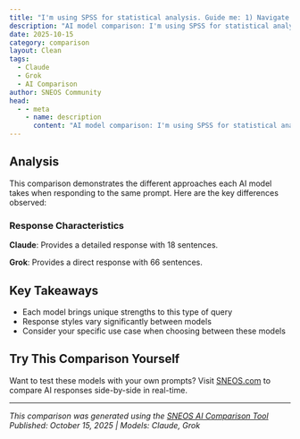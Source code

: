 ```yaml
---
title: "I'm using SPSS for statistical analysis. Guide me: 1) Navigate SPSS interface (Data View vs Variable View)"
description: "AI model comparison: I'm using SPSS for statistical analysis. Guide me: 1) Navigate SPSS interface (Data View vs Variable..."
date: 2025-10-15
category: comparison
layout: Clean
tags:
  - Claude
  - Grok
  - AI Comparison
author: SNEOS Community
head:
  - - meta
    - name: description
      content: "AI model comparison: I'm using SPSS for statistical analysis. Guide me: 1) Navigate SPSS interface (Data View vs Variable View)..."
---
```


<ChatComparison
  title="I'm using SPSS for statistical analysis. Guide me: 1) Navigate SPSS interface (Data View vs Variable View)"
  prompt="I'm using SPSS for statistical analysis. Guide me: 1) Navigate SPSS interface (Data View vs Variable View)"
  :responses='{"Claude": "# SPSS Interface Guide: Data View vs Variable View\n\n## Overview\nSPSS has two primary spreadsheet views that you toggle between using tabs at the bottom of the data editor window.\n\n---\n\n## \uD83D\uDCCA **DATA VIEW**\n\n### Purpose\nWhere you enter and view your actual data (like Excel)\n\n### Layout\n- **Rows** = Cases/participants (each person/observation)\n- **Columns** = Variables (each measurement)\n\n### What You See\n- Column headers show variable names\n- Cells contain the actual data values\n- Numbers, text, or codes depending on variable type\n\n### Common Tasks\n- \u2713 Enter raw data\n- \u2713 View/edit data values\n- \u2713 Copy/paste data\n- \u2713 Sort cases\n- \u2713 Identify missing data (shown as blank or as defined)\n\n### Example View\n\u0060\u0060\u0060\nID  | Age | Gender | Score\n----|-----|--------|-------\n1   | 25  | 1      | 78\n2   | 32  | 2      | 85\n3   | 28  | 1      | 92\n\u0060\u0060\u0060\n\n---\n\n## \uD83D\uDD27 **VARIABLE VIEW**\n\n### Purpose\nWhere you define and modify variable properties/characteristics\n\n### Layout\n- **Rows** = Variables (each measurement)\n- **Columns** = Properties of those variables\n\n### Key Columns (Properties)\n\n| Column | Purpose | Example |\n|--------|---------|---------|\n| **Name** | Variable identifier (no spaces) | Age, Gender, Test_Score |\n| **Type** | Data type | Numeric, String, Date |\n| **Width** | Display width | 8 (characters) |\n| **Decimals** | Decimal places | 2 (for 10.25) |\n| **Label** | Descriptive name | \u0022Participant Age in Years\u0022 |\n| **Values** | Code meanings | 1=Male, 2=Female |\n| **Missing** | Define missing codes | 99, -999 |\n| **Columns** | Display width | 8 |\n| **Align** | Text alignment | Left, Right, Center |\n| **Measure** | Variable type | Scale, Ordinal, Nominal |\n\n### Most Important Columns\n\n**1. Name**\n- Must start with letter\n- No spaces (use underscores)\n- Max 64 characters\n\n**2. Label**\n- Longer, descriptive name\n- Appears in output\n- Can include spaces\n\n**3. Values**\n- Define what codes mean\n- Example: 1 = \u0022Strongly Disagree\u0022, 2 = \u0022Disagree\u0022, etc.\n\n**4. Measure**\n- **Scale** = continuous (age, height, test scores)\n- **Ordinal** = ranked categories (Likert scales)\n- **Nominal** = categories (gender, ethnicity)\n\n---\n\n## \uD83D\uDD04 **Switching Between Views**\n\nTwo ways:\n1. Click **Data View** or **Variable View** tabs at bottom-left\n2. Use keyboard: \u0060Ctrl \u002B T\u0060 (toggles between views)\n\n---\n\n## \uD83D\uDCA1 **Best Practice Workflow**\n\n### Start in Variable View:\n1. Set up all variable names\n2. Add labels\n3. Define value labels (for coded variables)\n4. Set measurement level\n5. Define missing values\n\n### Then switch to Data View:\n6. Enter or import your data\n7. Data entry is easier when variables are pre-defined\n\n---\n\n## \u26A0\uFE0F **Common Mistakes to Avoid**\n\n- \u274C Entering data before defining variables properly\n- \u274C Not labeling coded variables (1, 2, 3 without meaning)\n- \u274C Using spaces in variable names\n- \u274C Forgetting to set measurement level (affects analysis options)\n- \u274C Not defining missing values\n\n---\n\n## \uD83D\uDCDD **Quick Example**\n\n**Variable View Setup:**\n\u0060\u0060\u0060\nName: Gender\nLabel: Participant Gender\nValues: 1 = \u0022Male\u0022, 2 = \u0022Female\u0022, 3 = \u0022Other\u0022\nMeasure: Nominal\n\u0060\u0060\u0060\n\n**Data View Result:**\nYou enter \u00221\u0022 in the cell, but SPSS displays \u0022Male\u0022 (if value labels are turned on)\n\n---\n\n**Need help with a specific task in either view?** Let me know what you\u0027re trying to accomplish!", "Grok": "### Navigating the SPSS Interface: Data View vs. Variable View\n\nSPSS (Statistical Package for the Social Sciences) has a straightforward interface, typically divided into tabs at the bottom of the main window. These views help you manage and analyze data effectively. Here\u0027s a step-by-step guide to get started:\n\n#### 1. Opening SPSS and the Main Window\n- Launch SPSS from your computer\u0027s applications or start menu. You\u0027ll see the **Data Editor** window, which is the core workspace.\n- If you open a dataset (File \u003E Open \u003E Data), or create a new one (File \u003E New \u003E Data), the editor appears with two main tabs at the bottom: **Data View** (default) and **Variable View**.\n\n#### 2. Data View\n- **Purpose**: This is where you enter, view, and edit your actual data. It\u0027s like a spreadsheet (similar to Excel), showing rows (cases/subjects) and columns (variables).\n- **Key Features**:\n  - Rows represent individual data points (e.g., survey respondents).\n  - Columns represent variables (e.g., age, gender, income).\n  - You can input or modify values directly here. Use the scroll bars to navigate large datasets.\n  - Toolbar buttons at the top allow quick actions like sorting, filtering, or running analyses (e.g., Analyze \u003E Descriptive Statistics).\n- **When to Use**: For data entry, cleaning (e.g., checking for missing values), or quick inspections. Switch to this view to see how your data looks after defining variables.\n\n#### 3. Variable View\n- **Purpose**: This tab lets you define and manage the metadata for your variables (e.g., what type of data each column holds). It\u0027s essential before entering data to ensure everything is set up correctly.\n- **Key Features** (columns in this view):\n  - **Name**: Give each variable a short, unique label (e.g., \u0022Age\u0022 without spaces or special characters).\n  - **Type**: Specify the data type (Numeric for numbers, String for text, Date for dates, etc.).\n  - **Width/Decimals**: Control display (e.g., 8 characters wide, 2 decimal places for currency).\n  - **Label**: Add a longer, descriptive name (e.g., \u0022Participant Age in Years\u0022).\n  - **Values**: For categorical variables, assign value labels (e.g., 1 = \u0022Male\u0022, 2 = \u0022Female\u0022).\n  - **Missing**: Define codes for missing data (e.g., -99).\n  - **Measure**: Set the level (Nominal for categories, Ordinal for ranked, Scale for continuous like height).\n  - Other columns like Role, Columns, and Align fine-tune formatting and usage in analyses.\n- **When to Use**: Before data entry, to set up your dataset structure. Switch here to modify variable properties after importing data (e.g., if SPSS misinterprets a column as string instead of numeric).\n\n#### Tips for Switching and Best Practices\n- **Switching Views**: Click the tabs at the bottom-left of the Data Editor. Data View is great for \u0022what the data looks like,\u0022 while Variable View is for \u0022how the data is structured.\u0022\n- **Common Workflow**:\n  1. Start in Variable View to define all variables.\n  2. Switch to Data View to enter or import data (File \u003E Import Data for CSV/Excel files).\n  3. Use the Output Viewer (new window that opens during analyses) to see results.\n- **Customization**: Go to Edit \u003E Options \u003E General to adjust startup settings, or View \u003E Toolbars to show/hide elements.\n- **Troubleshooting**: If tabs are missing, ensure you\u0027re in the Data Editor (not Syntax or Output). For large screens, maximize the window. If you\u0027re on SPSS version 27\u002B (or IBM SPSS Statistics), the interface is similar across versions, but check Help \u003E SPSS Help for your specific edition.\n\nThis covers the basics\u2014feel free to ask about specific tasks like data import, running t-tests, or syntax mode next!"}' published-date="{DateTime.UtcNow:HH:mm}"
/>

## Analysis

This comparison demonstrates the different approaches each AI model takes when responding to the same prompt. Here are the key differences observed:

### Response Characteristics

**Claude**: Provides a detailed response with 18 sentences. 

**Grok**: Provides a direct response with 66 sentences. 

## Key Takeaways

- Each model brings unique strengths to this type of query
- Response styles vary significantly between models
- Consider your specific use case when choosing between these models

## Try This Comparison Yourself

Want to test these models with your own prompts? Visit [SNEOS.com](https://sneos.com) to compare AI responses side-by-side in real-time.

---

*This comparison was generated using the [SNEOS AI Comparison Tool](https://sneos.com)*
*Published: October 15, 2025 | Models: Claude, Grok*
